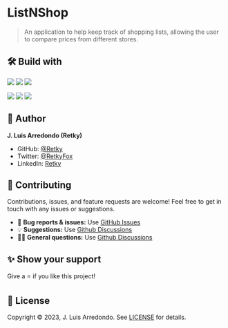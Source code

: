 # ListNShop

> An application to help keep track of shopping lists, allowing the user to compare prices from different stores.


## 🛠️ Build with

![](https://img.shields.io/badge/JavaScript-F7DF1E.svg?logo=javascript&logoColor=black)
![](https://img.shields.io/badge/HTML5-E34F26.svg?logo=html5&logoColor=white)
![](https://img.shields.io/badge/CSS3-1572B6.svg?logo=css3&logoColor=white)

![](https://img.shields.io/badge/SCSS-CC6699.svg?logo=sass&logoColor=white)
![](https://img.shields.io/badge/React-61DAFB.svg?logo=react&logoColor=black)
![](https://img.shields.io/badge/Redux-764ABC.svg?logo=redux&logoColor=white)


## 👤 Author

**J. Luis Arredondo (Retky)**
- GitHub: [@Retky](https://github.com/retky "J. Luis Arredondo GitHub")
- Twitter: [@RetkyFox](https://twitter.com/retkyFox "J. Luis Arredondo Twitter")
- LinkedIn: [Retky](https://www.linkedin.com/in/retky "J. Luis Arredondo LinkedIn")


## 🤝 Contributing

Contributions, issues, and feature requests are welcome! Feel free to get in touch with any issues or suggestions.
- 🐛 **Bug reports & issues:** Use [GitHub Issues](https://github.com/retky/ListNShop/issues "Bugs & Issues")
- 💡 **Suggestions:** Use [Github Discussions](https://github.com/retky/ListNShop/discussions "Suggestions")
- 🙋‍♀️ **General questions:** Use [Github Discussions](https://github.com/retky/ListNShop/discussions "General Questions")


## ✨ Show your support

Give a ⭐️ if you like this project!


## 📝 License

Copyright © 2023, J. Luis Arredondo.
See [LICENSE](./LICENSE) for details.
